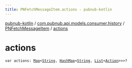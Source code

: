 ```yaml
---
title: PNFetchMessageItem.actions - pubnub-kotlin
---
```


[pubnub-kotlin](../../index.html) / [com.pubnub.api.models.consumer.history](../index.html) / [PNFetchMessageItem](index.html) / [actions](./actions.html)

# actions

`var actions: `[`Map`](https://kotlinlang.org/api/latest/jvm/stdlib/kotlin.collections/-map/index.html)`<`[`String`](https://kotlinlang.org/api/latest/jvm/stdlib/kotlin/-string/index.html)`, `[`HashMap`](https://kotlinlang.org/api/latest/jvm/stdlib/kotlin.collections/-hash-map/index.html)`<`[`String`](https://kotlinlang.org/api/latest/jvm/stdlib/kotlin/-string/index.html)`, `[`List`](https://kotlinlang.org/api/latest/jvm/stdlib/kotlin.collections/-list/index.html)`<`[`Action`](../-action/index.html)`>>>?`